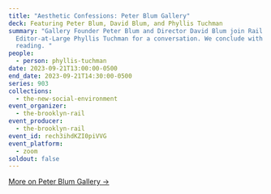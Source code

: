 ```yaml
---
title: "Aesthetic Confessions: Peter Blum Gallery"
deck: Featuring Peter Blum, David Blum, and Phyllis Tuchman
summary: "Gallery Founder Peter Blum and Director David Blum join Rail
  Editor-at-Large Phyllis Tuchman for a conversation. We conclude with a poetry
  reading. "
people:
  - person: phyllis-tuchman
date: 2023-09-21T13:00:00-0500
end_date: 2023-09-21T14:30:00-0500
series: 903
collections:
  - the-new-social-environment
event_organizer:
  - the-brooklyn-rail
event_producer:
  - the-brooklyn-rail
event_id: rech3ihdKZI0piVVG
event_platform:
  - zoom
soldout: false
---
```

[M﻿ore on Peter Blum Gallery →](https://www.peterblumgallery.com/)